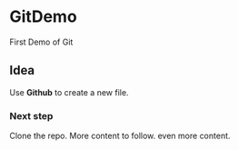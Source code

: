 # GitDemo
First Demo of Git


## Idea
Use **Github** to create a new file.

### Next step
Clone the repo.
More content to follow.
even more content.